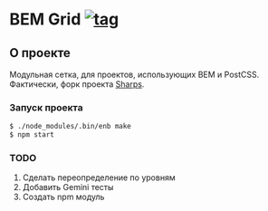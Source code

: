 # BEM Grid [![tag](https://img.shields.io/github/tag/bem-hackaton-12-16/bem-grid.svg?style=flat-square)](https://github.com/bem-hackaton-12-16/bem-grid/tags)

## О проекте
Модульная сетка, для проектов, использующих BEM и PostCSS.
Фактически, форк проекта [Sharps](https://github.com/theprotein/sharps).

### Запуск проекта
```bash
$ ./node_modules/.bin/enb make
$ npm start
```

### TODO
1. Сделать переопределение по уровням
2. Добавить Gemini тесты
3. Создать npm модуль
